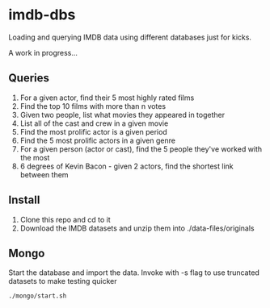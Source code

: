 # imdb-dbs

Loading and querying IMDB data using different databases just for kicks.

A work in progress...


## Queries

1. For a given actor, find their 5 most highly rated films
2. Find the top 10 films with more than n votes
3. Given two people, list what movies they appeared in together
4. List all of the cast and crew in a given movie
5. Find the most prolific actor is a given period
6. Find the 5 most prolific actors in a given genre 
7. For a given person (actor or cast), find the 5 people they've worked with the most
8. 6 degrees of Kevin Bacon - given 2 actors, find the shortest link between them


## Install
1. Clone this repo and cd to it
1. Download the IMDB datasets and unzip them into ./data-files/originals


## Mongo

Start the database and import the data. Invoke with -s flag to use truncated datasets to make testing quicker

```bash
./mongo/start.sh
```